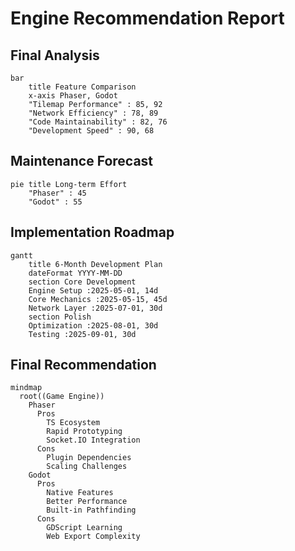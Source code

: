 # Engine Recommendation Report

## Final Analysis
```mermaid
bar
    title Feature Comparison
    x-axis Phaser, Godot
    "Tilemap Performance" : 85, 92
    "Network Efficiency" : 78, 89
    "Code Maintainability" : 82, 76
    "Development Speed" : 90, 68
```

## Maintenance Forecast
```mermaid
pie title Long-term Effort
    "Phaser" : 45
    "Godot" : 55
```

## Implementation Roadmap
```mermaid
gantt
    title 6-Month Development Plan
    dateFormat YYYY-MM-DD
    section Core Development
    Engine Setup :2025-05-01, 14d
    Core Mechanics :2025-05-15, 45d 
    Network Layer :2025-07-01, 30d
    section Polish
    Optimization :2025-08-01, 30d
    Testing :2025-09-01, 30d
```

## Final Recommendation
```mermaid
mindmap
  root((Game Engine))
    Phaser
      Pros
        TS Ecosystem
        Rapid Prototyping
        Socket.IO Integration
      Cons
        Plugin Dependencies
        Scaling Challenges
    Godot
      Pros
        Native Features
        Better Performance
        Built-in Pathfinding
      Cons
        GDScript Learning
        Web Export Complexity